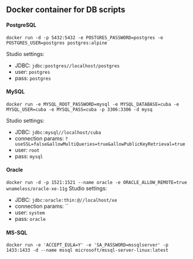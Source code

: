 
## Docker container for DB scripts

#### PostgreSQL
`docker run -d -p 5432:5432 -e POSTGRES_PASSWORD=postgres -e POSTGRES_USER=postgres postgres:alpine`

Studio settings: 
* JDBC: `jdbc:postgres//localhost/postgres`
* user: `postgres`
* pass: `postgres`

#### MySQL
`docker run -e MYSQL_ROOT_PASSWORD=mysql -e MYSQL_DATABASE=cuba -e MYSQL_USER=cuba -e MYSQL_PASS=cuba -p 3306:3306 -d mysq`

Studio settings: 
* JDBC: `jdbc:mysql//localhost/cuba`
* connection params: `?useSSL=false&allowMultiQueries=true&allowPublicKeyRetrieval=true`
* user: `root`
* pass: `mysql`

#### Oracle
`docker run -d -p 1521:1521 --name oracle -e ORACLE_ALLOW_REMOTE=true wnameless/oracle-xe-11g`
Studio settings: 
* JDBC: `jdbc:oracle:thin:@//localhost/xe`
* connection params: ``
* user: `system`
* pass: `oracle`

#### MS-SQL
`docker run -e 'ACCEPT_EULA=Y' -e 'SA_PASSWORD=mssqlserver' -p 1433:1433 -d --name mssql microsoft/mssql-server-linux:latest`
